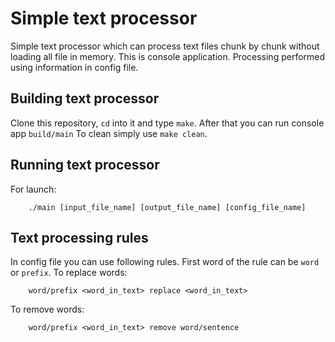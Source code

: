 # Simple text processor #

Simple text processor which can process text files chunk by chunk without loading all file in memory.
This is console application. Processing performed using information in config file. 

## Building text processor ##

Clone this repository, `cd` into it and type `make`. After that you can run console app `build/main`
To clean simply use `make clean`.

## Running text processor ##

For launch:
```
    ./main [input_file_name] [output_file_name] [config_file_name]
```

## Text processing rules ##

In config file you can use following rules.
First word of the rule can be `word` or `prefix`.
To replace words:

```
    word/prefix <word_in_text> replace <word_in_text>
```

To remove words:

```
    word/prefix <word_in_text> remove word/sentence
```





